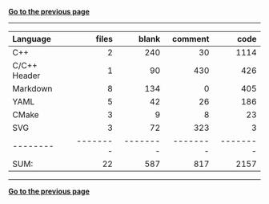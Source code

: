 [**Go to the previous page**](../../README.md)

----

Language|files|blank|comment|code
:-------|-------:|-------:|-------:|-------:
C++|2|240|30|1114
C/C++ Header|1|90|430|426
Markdown|8|134|0|405
YAML|5|42|26|186
CMake|3|9|8|23
SVG|3|72|323|3
--------|--------|--------|--------|--------
SUM:|22|587|817|2157

----


[**Go to the previous page**](../../README.md)
